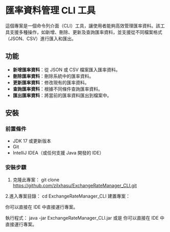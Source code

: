 # 匯率資料管理 CLI 工具

這個專案是一個命令列介面（CLI）工具，讓使用者能夠高效管理匯率資料。該工具支援多種操作，如新增、刪除、更新及查詢匯率資料，並支援從不同檔案格式（JSON、CSV）進行匯入和匯出。

## 功能

- **新增匯率資料**：從 JSON 或 CSV 檔案匯入匯率資料。
- **刪除匯率資料**：刪除系統中的匯率資料。
- **更新匯率資料**：修改現有的匯率資料。
- **查詢匯率資料**：根據不同條件查詢匯率資料。
- **匯出匯率資料**：將當前的匯率資料匯出到檔案中。

## 安裝

### 前置條件

- JDK 17 或更新版本
- Git
- IntelliJ IDEA（或任何支援 Java 開發的 IDE）

### 安裝步驟

1. 克隆此專案：
git clone https://github.com/zilxhasu/ExchangeRateManager_CLI.git

2.進入專案目錄：
cd ExchangeRateManager_CLI
建置專案：

你可以直接在 IDE 中直接運行專案。

執行程式：
java -jar ExchangeRateManager_CLI.jar
或是
你可以直接在 IDE 中直接運行專案。


